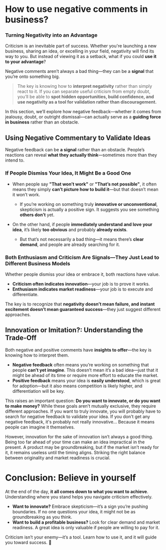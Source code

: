 # How to use negative comments in business?

### **Turning Negativity into an Advantage**  

Criticism is an inevitable part of success. Whether you're launching a new business, sharing an idea, or excelling in your field, negativity will find its way to you. But instead of viewing it as a setback, what if you could **use it to your advantage**?  

Negative comments aren’t always a bad thing—they can be a **signal** that you’re onto something big.

> The key is knowing how to **interpret negativity** rather than simply react to it. If you can separate useful criticism from empty doubt, you’ll be able to **spot hidden opportunities, build confidence, and use negativity as a tool for validation rather than discouragement.**  

In this section, we’ll explore how negative feedback—whether it comes from jealousy, doubt, or outright dismissal—can actually serve as a **guiding force in business** rather than an obstacle.  

## **Using Negative Commentary to Validate Ideas**

Negative feedback can be **a signal** rather than an obstacle. People’s reactions can reveal **what they actually think**—sometimes more than they intend to.

### **If People Dismiss Your Idea, It Might Be a Good One**  
- When people say **"That won’t work"** or **"That’s not possible"**, it often means they simply **can’t picture how to build it**—but that doesn’t mean it won’t work.  
    - If you’re working on something truly **innovative or unconventional**, skepticism is actually a positive sign. It suggests you see something **others don’t** yet.  

- On the other hand, if people **immediately understand and love your idea**, it’s likely **too obvious** and probably **already exists**.  
    - But that’s not necessarily a bad thing—it means there’s **clear demand**, and people are already searching for it.  

### **Both Enthusiasm and Criticism Are Signals—They Just Lead to Different Business Models**  
Whether people dismiss your idea or embrace it, both reactions have value.  
- **Criticism often indicates innovation**—your job is to prove it works.  
- **Enthusiasm indicates market readiness**—your job is to execute and differentiate.  

The key is to recognize that **negativity doesn’t mean failure, and instant excitement doesn’t mean guaranteed success**—they just suggest different approaches.  


## Innovation or Imitation?: Understanding the Trade-Off


Both negative and positive comments have **insights to offer**—the key is knowing how to interpret them.  

- **Negative feedback** often means you’re working on something that people **can’t yet imagine**. This doesn’t mean it’s a bad idea—just that it might be ahead of its time or require more effort to educate the market.  
- **Positive feedback** means your idea is **easily understood**, which is great for adoption—but it also means competition is likely higher, and differentiation will be key.  

This raises an important question: **Do you want to innovate, or do you want to make money?** While these goals aren’t mutually exclusive, they require different approaches. If you want to truly innovate, you will probably have to search for negative feedback to validate your idea. If you don't get any negative feedback, it's probably not really innovative... Because it means people can imagine it themselves. 

However, innovation for the sake of innovation isn’t always a good thing. Being too far ahead of your time can make an idea impractical in the present. A product may be groundbreaking, but if the market isn’t ready for it, it remains useless until the timing aligns. Striking the right balance between originality and market readiness is crucial.

# Conclusion: Believe in yourself

At the end of the day, **it all comes down to what you want to achieve**. Understanding where you stand helps you navigate criticism effectively.  

- **Want to innovate?** Embrace skepticism—it’s a sign you’re pushing boundaries. If no one questions your idea, it might not be as groundbreaking as you think.  
- **Want to build a profitable business?** Look for clear demand and market readiness. A great idea is only valuable if people are willing to pay for it.  

Criticism isn’t your enemy—it’s a tool. Learn how to use it, and it will guide you toward success. 🚀
